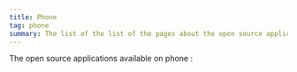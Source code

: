 ```yaml
---
title: Phone
tag: phone
summary: The list of the list of the pages about the open source applications available on phone.
---
```


The open source applications available on phone :